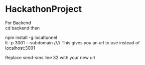 # HackathonProject

For Backend  
cd backend then

npm install -g localtunnel  
lt -p 3001 --subdomain <random-name-for-domain> //// This gives you an url to use instead of localhost:3001

Replace send-sms line 32 with your new url
